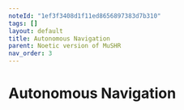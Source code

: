 ```yaml
---
noteId: "1ef3f3408d1f11ed8656897383d7b310"
tags: []
layout: default
title: Autonomous Navigation
parent: Noetic version of MuSHR
nav_order: 3
---
```


# [](#header-1)Autonomous Navigation